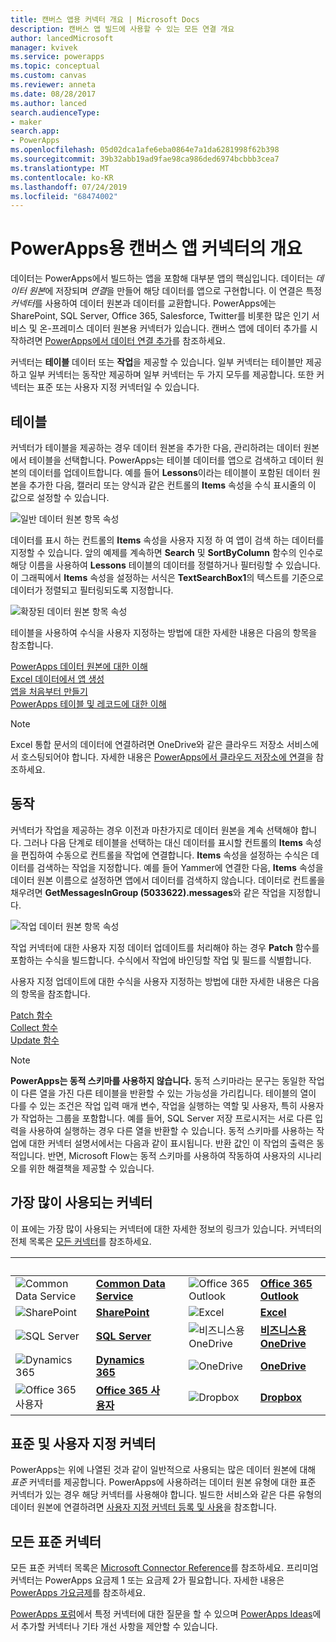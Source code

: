 ```yaml
---
title: 캔버스 앱용 커넥터 개요 | Microsoft Docs
description: 캔버스 앱 빌드에 사용할 수 있는 모든 연결 개요
author: lancedMicrosoft
manager: kvivek
ms.service: powerapps
ms.topic: conceptual
ms.custom: canvas
ms.reviewer: anneta
ms.date: 08/28/2017
ms.author: lanced
search.audienceType:
- maker
search.app:
- PowerApps
ms.openlocfilehash: 05d02dca1afe6eba0864e7a1da6281998f62b398
ms.sourcegitcommit: 39b32abb19ad9fae98ca986ded6974bcbbb3cea7
ms.translationtype: MT
ms.contentlocale: ko-KR
ms.lasthandoff: 07/24/2019
ms.locfileid: "68474002"
---
```

# <a name="overview-of-canvas-app-connectors-for-powerapps"></a>PowerApps용 캔버스 앱 커넥터의 개요
데이터는 PowerApps에서 빌드하는 앱을 포함해 대부분 앱의 핵심입니다. 데이터는 *데이터 원본*에 저장되며 *연결*을 만들어 해당 데이터를 앱으로 구현합니다. 이 연결은 특정 *커넥터*를 사용하여 데이터 원본과 데이터를 교환합니다. PowerApps에는 SharePoint, SQL Server, Office 365, Salesforce, Twitter를 비롯한 많은 인기 서비스 및 온-프레미스 데이터 원본용 커넥터가 있습니다. 캔버스 앱에 데이터 추가를 시작하려면 [PowerApps에서 데이터 연결 추가](add-data-connection.md)를 참조하세요.

커넥터는 **테이블** 데이터 또는 **작업**을 제공할 수 있습니다. 일부 커넥터는 테이블만 제공하고 일부 커넥터는 동작만 제공하며 일부 커넥터는 두 가지 모두를 제공합니다. 또한 커넥터는 표준 또는 사용자 지정 커넥터일 수 있습니다.

## <a name="tables"></a>테이블

커넥터가 테이블을 제공하는 경우 데이터 원본을 추가한 다음, 관리하려는 데이터 원본에서 테이블을 선택합니다. PowerApps는 테이블 데이터를 앱으로 검색하고 데이터 원본의 데이터를 업데이트합니다. 예를 들어 **Lessons**이라는 테이블이 포함된 데이터 원본을 추가한 다음, 캘러리 또는 양식과 같은 컨트롤의 **Items** 속성을 수식 표시줄의 이 값으로 설정할 수 있습니다.

 ![일반 데이터 원본 항목 속성](./media/connections-list/ItemPropertyPlain.png)

데이터를 표시 하는 컨트롤의 **Items** 속성을 사용자 지정 하 여 앱이 검색 하는 데이터를 지정할 수 있습니다. 앞의 예제를 계속하면 **Search** 및 **SortByColumn** 함수의 인수로 해당 이름을 사용하여 **Lessons** 테이블의 데이터를 정렬하거나 필터링할 수 있습니다. 이 그래픽에서 **Items** 속성을 설정하는 서식은 **TextSearchBox1**의 텍스트를 기준으로 데이터가 정렬되고 필터링되도록 지정합니다. 

 ![확장된 데이터 원본 항목 속성](./media/connections-list/ItemPropertyExpanded.png)

테이블을 사용하여 수식을 사용자 지정하는 방법에 대한 자세한 내용은 다음의 항목을 참조합니다.

  [PowerApps 데이터 원본에 대한 이해](working-with-data-sources.md)<br> 
  [Excel 데이터에서 앱 생성](get-started-create-from-data.md)<br> 
  [앱을 처음부터 만들기](get-started-create-from-blank.md)<br>
  [PowerApps 테이블 및 레코드에 대한 이해](working-with-tables.md)

  > [!NOTE]
  > Excel 통합 문서의 데이터에 연결하려면 OneDrive와 같은 클라우드 저장소 서비스에서 호스팅되어야 합니다. 자세한 내용은 [PowerApps에서 클라우드 저장소에 연결](connections/cloud-storage-blob-connections.md)을 참조하세요.

## <a name="actions"></a>동작

커넥터가 작업을 제공하는 경우 이전과 마찬가지로 데이터 원본을 계속 선택해야 합니다. 그러나 다음 단계로 테이블을 선택하는 대신 데이터를 표시할 컨트롤의 **Items** 속성을 편집하여 수동으로 컨트롤을 작업에 연결합니다. **Items** 속성을 설정하는 수식은 데이터를 검색하는 작업을 지정합니다. 예를 들어 Yammer에 연결한 다음, **Items** 속성을 데이터 원본 이름으로 설정하면 앱에서 데이터를 검색하지 않습니다. 데이터로 컨트롤을 채우려면 **GetMessagesInGroup (5033622).messages**와 같은 작업을 지정합니다.

![작업 데이터 원본 항목 속성](./media/connections-list/ItemPropertyAction.png)

작업 커넥터에 대한 사용자 지정 데이터 업데이트를 처리해야 하는 경우 **Patch** 함수를 포함하는 수식을 빌드합니다. 수식에서 작업에 바인딩할 작업 및 필드를 식별합니다.  

사용자 지정 업데이트에 대한 수식을 사용자 지정하는 방법에 대한 자세한 내용은 다음의 항목을 참조합니다.

[Patch 함수](functions/function-patch.md)<br>[Collect 함수](functions/function-clear-collect-clearcollect.md)<br>[Update 함수](functions/function-update-updateif.md)

> [!NOTE]
>  **PowerApps는 동적 스키마를 사용하지 않습니다.** 동적 스키마라는 문구는 동일한 작업이 다른 열을 가진 다른 테이블을 반환할 수 있는 가능성을 가리킵니다. 테이블의 열이 다를 수 있는 조건은 작업 입력 매개 변수, 작업을 실행하는 역할 및 사용자, 특히 사용자가 작업하는 그룹을 포함합니다. 예를 들어, SQL Server 저장 프로시저는 서로 다른 입력을 사용하여 실행하는 경우 다른 열을 반환할 수 있습니다. 동적 스키마를 사용하는 작업에 대한 커넥터 설명서에서는 다음과 같이 표시됩니다. 반환 값인 이 작업의 출력은 동적입니다. 반면, Microsoft Flow는 동적 스키마를 사용하여 작동하여 사용자의 시나리오를 위한 해결책을 제공할 수 있습니다.

## <a name="popular-connectors"></a>가장 많이 사용되는 커넥터

이 표에는 가장 많이 사용되는 커넥터에 대한 자세한 정보의 링크가 있습니다. 커넥터의 전체 목록은 [모든 커넥터](https://docs.microsoft.com/connectors/)를 참조하세요.

| &nbsp; | &nbsp; | &nbsp; | &nbsp; | &nbsp; |
| --- | --- | --- | --- | --- |
| ![Common Data Service](./media/connections-list/cdm.png) |[**Common Data Service**](../common-data-service/data-platform-intro.md) |&nbsp; |![Office 365 Outlook](./media/connections-list/office365.png) |[**Office 365 Outlook**](connections/connection-office365-outlook.md) |
| ![SharePoint](./media/connections-list/sharepoint.png) |[**SharePoint**](connections/connection-sharepoint-online.md) |&nbsp; |![Excel](./media/connections-list/excel.png) |[**Excel**](connections/connection-excel.md) |
| ![SQL Server](./media/connections-list/sql.png) |[**SQL Server**](connections/connection-azure-sqldatabase.md) |&nbsp; |![비즈니스용 OneDrive](./media/connections-list/onedrive.png) |[**비즈니스용 OneDrive**](connections/cloud-storage-blob-connections.md) |
| ![Dynamics 365](./media/connections-list/dynamics-365.png) |[**Dynamics 365**](connections/connection-dynamics-crmonline.md) |&nbsp; |![OneDrive](./media/connections-list/onedrive.png) |[**OneDrive**](connections/cloud-storage-blob-connections.md) |
| ![Office 365 사용자](./media/connections-list/office365.png) |[**Office 365 사용자**](connections/connection-office365-users.md) |&nbsp; |![Dropbox](./media/connections-list/dropbox.png) |[**Dropbox**](connections/cloud-storage-blob-connections.md) |

## <a name="standard-and-custom-connectors"></a>표준 및 사용자 지정 커넥터
PowerApps는 위에 나열된 것과 같이 일반적으로 사용되는 많은 데이터 원본에 대해 *표준* 커넥터를 제공합니다. PowerApps에 사용하려는 데이터 원본 유형에 대한 표준 커넥터가 있는 경우 해당 커넥터를 사용해야 합니다. 빌드한 서비스와 같은 다른 유형의 데이터 원본에 연결하려면 [사용자 지정 커넥터 등록 및 사용](../canvas-apps/register-custom-api.md)을 참조합니다.

## <a name="all-standard-connectors"></a>모든 표준 커넥터
모든 표준 커넥터 목록은 [Microsoft Connector Reference](https://docs.microsoft.com/connectors/)를 참조하세요. 프리미엄 커넥터는 PowerApps 요금제 1 또는 요금제 2가 필요합니다. 자세한 내용은 [PowerApps 가요금제](https://powerapps.microsoft.com/pricing/)를 참조하세요.

[PowerApps 포럼](https://powerusers.microsoft.com/t5/PowerApps-Community/ct-p/PowerApps1)에서 특정 커넥터에 대한 질문을 할 수 있으며 [PowerApps Ideas](https://powerusers.microsoft.com/t5/PowerApps-Ideas/idb-p/PowerAppsIdeas)에서 추가할 커넥터나 기타 개선 사항을 제안할 수 있습니다.
